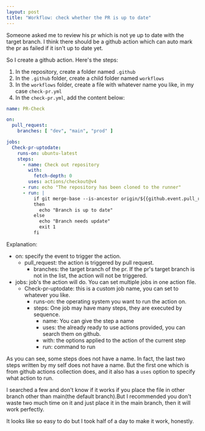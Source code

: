 ```yaml
---
layout: post
title: "Workflow: check whether the PR is up to date"
---
```


Someone asked me to review his pr which is not ye up to date with the target branch. I think there should be a github action which can auto mark the pr as failed if it isn't up to date yet.

So I create a github action. Here's the steps:

1. In the repository, create a folder named `.github`
2. In the `.github` folder, create a child folder named `workflows`
3. In the `workflows` folder, create a file with whatever name you like, in my case `check-pr.yml`
4. In the `check-pr.yml`, add the content below:

```yml
name: PR-Check

on:
  pull_request:
    branches: [ "dev", "main", "prod" ]

jobs:
  Check-pr-uptodate:
    runs-on: ubuntu-latest
    steps:
      - name: Check out repository
        with:
          fetch-depth: 0
        uses: actions/checkout@v4
      - run: echo "The repository has been cloned to the runner"
      - run: |
          if git merge-base --is-ancestor origin/${{github.event.pull_request.base.ref}} HEAD
          then
            echo "Branch is up to date"
          else
            echo "Branch needs update"
            exit 1
          fi

```

Explanation:

- on: specify the event to trigger the action.
  - pull_request: the action is triggered by pull request.
    - branches: the target branch of the pr. If the pr's target branch is not in the list, the action will not be triggered.
- jobs: job's the action will do. You can set multiple jobs in one action file.
  - Check-pr-uptodate: this is a custom job name, you can set to whatever you like.
    - runs-on: the operating system you want to run the action on.
    - steps: One job may have many steps, they are executed by sequence.
      - name: You can give the step a name
      - uses: the already ready to use actions provided, you can search them on github.
      - with: the options applied to the action of the current step
      - run: command to run

As you can see, some steps does not have a name. In fact, the last two steps written by my self does not have a name. But the first one which is from github actions collection does, and it also has a `uses` option to specify what action to run.

I searched a few and don't know if it works if you place the file in other branch other than main(the default branch).But I recommended you don't waste two much time on it and just place it in the main branch, then it will work perfectly.

It looks like so easy to do but I took half of a day to make it work, honestly.
